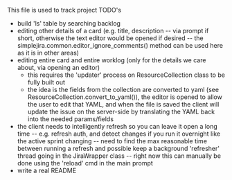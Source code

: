 This file is used to track project TODO's

* build 'ls' table by searching backlog
* editing other details of a card (e.g. title, description -- via prompt if short, otherwise the text editor would be opened if desired -- the simplejira.common.editor_ignore_comments() method can be used here as it is in other areas)
* editing entire card and entire worklog (only for the details we care about, via opening an editor)
    - this requires the 'updater' process on ResourceCollection class to be fully built out
    - the idea is the fields from the collection are converted to yaml (see ResourceCollection.convert_to_yaml()), the editor is opened to allow
      the user to edit that YAML, and when the file is saved the client will update the issue on the server-side by translating the YAML back
      into the needed params/fields
* the client needs to intelligently refresh so you can leave it open a long time -- e.g. refresh auth, and detect changes if you run it overnight like the active sprint changing -- need to find the max reasonable time between running a refresh and possible keep a background 'refresher' thread going in the JiraWrapper class -- right now this can manually be done using the 'reload' cmd in the main prompt
* write a real README
